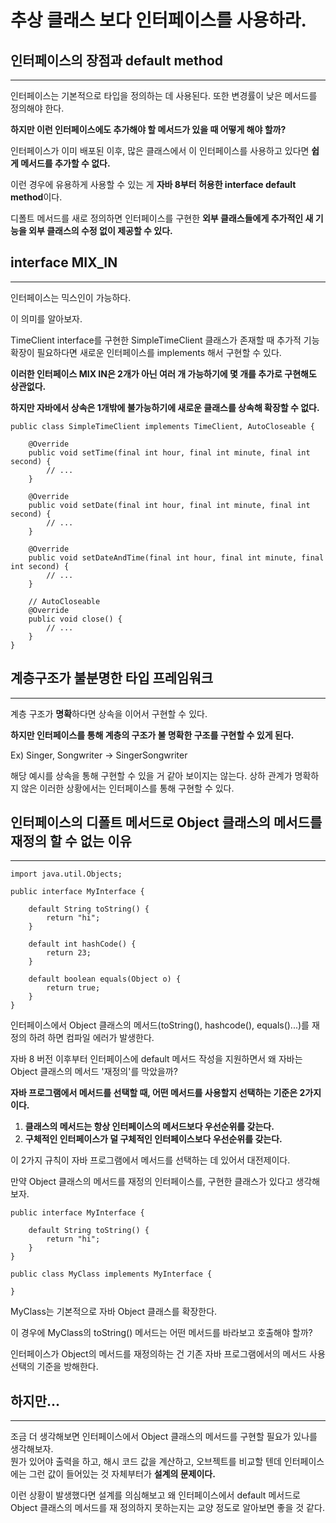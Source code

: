 # 추상 클래스 보다 인터페이스를 사용하라.


## 인터페이스의 장점과 default method

---

인터페이스는 기본적으로 타입을 정의하는 데 사용된다. 또한 변경률이 낮은 메서드를 정의해야 한다.

**하지만 이런 인터페이스에도 추가해야 할 메서드가 있을 때 어떻게 해야 할까?**

인터페이스가 이미 배포된 이후, 많은 클래스에서 이 인터페이스를 사용하고 있다면 **쉽게 메서드를 추가할 수 없다.**

이런 경우에 유용하게 사용할 수 있는 게 **자바 8부터 허용한 interface default method**이다.

디폴트 메서드를 새로 정의하면 인터페이스를 구현한 **외부 클래스들에게 추가적인 새 기능을 외부 클래스의 수정 없이 제공할 수 있다.**

## interface MIX\_IN

---

인터페이스는 믹스인이 가능하다.

이 의미를 알아보자.

TimeClient interface를 구현한 SimpleTimeClient 클래스가 존재할 때 추가적 기능 확장이 필요하다면 새로운 인터페이스를 implements 해서 구현할 수 있다.

**이러한 인터페이스 MIX IN은 2개가 아닌 여러 개 가능하기에 몇 개를 추가로 구현해도 상관없다.**

**하지만 자바에서 상속은 1개밖에 불가능하기에 새로운 클래스를 상속해 확장할 수 없다.**

```
public class SimpleTimeClient implements TimeClient, AutoCloseable {

    @Override 
    public void setTime(final int hour, final int minute, final int second) {
        // ...
    }

    @Override 
    public void setDate(final int hour, final int minute, final int second) {
        // ...
    }

    @Override 
    public void setDateAndTime(final int hour, final int minute, final int second) {
        // ...
    }

    // AutoCloseable 
    @Override 
    public void close() {
        // ...
    }
}
```

## 계층구조가 불분명한 타입 프레임워크

---

계층 구조가 **명확**하다면 상속을 이어서 구현할 수 있다.

**하지만 인터페이스를 통해 계층의 구조가 불 명확한 구조를 구현할 수 있게 된다.**

Ex) Singer, Songwriter -> SingerSongwriter

해당 예시를 상속을 통해 구현할 수 있을 거 같아 보이지는 않는다. 상하 관계가 명확하지 않은 이러한 상황에서는 인터페이스를 통해 구현할 수 있다.

## 인터페이스의 디폴트 메서드로 Object 클래스의 메서드를 재정의 할 수 없는 이유

---

```
import java.util.Objects;

public interface MyInterface {

    default String toString() {
        return "hi";
    }

    default int hashCode() {
        return 23;
    }

    default boolean equals(Object o) {
        return true;
    }
}
```

인터페이스에서 Object 클래스의 메서드(toString(), hashcode(), equals()...)를 재정의 하려 하면 컴파일 에러가 발생한다.

자바 8 버전 이후부터 인터페이스에 default 메서드 작성을 지원하면서 왜 자바는 Object 클래스의 메서드 '재정의'를 막았을까?

**자바 프로그램에서 메서드를 선택할 때, 어떤 메서드를 사용할지 선택하는 기준은 2가지이다.**

1.  **클래스의 메서드는 항상 인터페이스의 메서드보다 우선순위를 갖는다.**
2.  **구체적인 인터페이스가 덜 구체적인 인터페이스보다 우선순위를 갖는다.**

이 2가지 규칙이 자바 프로그램에서 메서드를 선택하는 데 있어서 대전제이다.

만약 Object 클래스의 메서드를 재정의 인터페이스를, 구현한 클래스가 있다고 생각해보자.

```
public interface MyInterface {

    default String toString() {
        return "hi";
    }
}

public class MyClass implements MyInterface {

}
```

MyClass는 기본적으로 자바 Object 클래스를 확장한다.

이 경우에 MyClass의 toString() 메서드는 어떤 메서드를 바라보고 호출해야 할까?

인터페이스가 Object의 메서드를 재정의하는 건 기존 자바 프로그램에서의 메서드 사용 선택의 기준을 방해한다.

## 하지만...

---

조금 더 생각해보면 인터페이스에서 Object 클래스의 메서드를 구현할 필요가 있나를 생각해보자.  
뭔가 있어야 출력을 하고, 해시 코드 값을 계산하고, 오브젝트를 비교할 텐데 인터페이스에는 그런 값이 들어있는 것 자체부터가 **설계의 문제이다.**

이런 상황이 발생했다면 설계를 의심해보고 왜 인터페이스에서 default 메서드로 Object 클래스의 메서드를 재 정의하지 못하는지는 교양 정도로 알아보면 좋을 것 같다.





